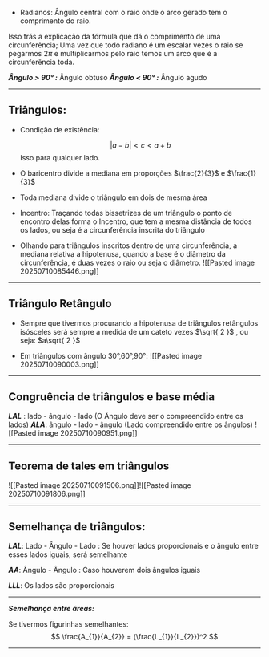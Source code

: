 - Radianos: Ângulo central com o raio onde o arco gerado tem o comprimento do raio. 

Isso trás a explicação da fórmula que dá o comprimento de uma circunferência; Uma vez que todo radiano é um escalar vezes o raio se pegarmos $2\pi$ e multiplicarmos pelo raio temos um arco que é a circunferência toda.

***Ângulo > 90° :*** Ângulo obtuso
***Ângulo < 90° :*** Ângulo agudo

---

## Triângulos:

- Condição de existência:

  $$
 | a-b| < c < a+b
  $$
  Isso para qualquer lado.

- O baricentro divide a mediana em proporções $\frac{2}{3}$ e $\frac{1}{3}$
- Toda mediana divide o triângulo em dois de mesma área
- Incentro: Traçando todas bissetrizes de um triângulo o ponto de encontro delas forma o Incentro, que tem a mesma distância de todos os lados, ou seja é a circunferência inscrita do triângulo  


- Olhando para triângulos inscritos dentro de uma circunferência, a mediana relativa a hipotenusa, quando a base é o diâmetro da circunferência, é duas vezes o raio ou seja o diâmetro. 
 ![[Pasted image 20250710085446.png]]

  
---

## Triângulo Retângulo 

- Sempre que tivermos procurando a hipotenusa de triângulos retângulos isósceles será sempre a medida de um cateto vezes $\sqrt{ 2 }$ , ou seja: $a\sqrt{ 2 }$

- Em triângulos com ângulo 30°,60°,90°: ![[Pasted image 20250710090003.png]]

---

## Congruência de triângulos e base média

***LAL*** : lado - ângulo - lado (O Ângulo deve ser o compreendido entre os lados)
***ALA***: ângulo - lado - ângulo (Lado compreendido entre os ângulos)
![[Pasted image 20250710090951.png]]

---

## Teorema de tales em triângulos

![[Pasted image 20250710091506.png]]![[Pasted image 20250710091806.png]]

---
## Semelhança de triângulos:

***LAL***: Lado - Ângulo - Lado : Se houver lados proporcionais e o ângulo entre esses lados iguais, será semelhante

***AA***: Ângulo - Ângulo : Caso houverem dois ângulos iguais

***LLL***: Os lados são proporcionais

---
***Semelhança entre áreas:***

Se tivermos figurinhas semelhantes: 
$$
\frac{A_{1}}{A_{2}} = (\frac{L_{1}}{L_{2}})^2
$$

---

